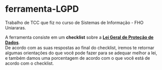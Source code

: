 # ferramenta-LGPD
Trabalho de TCC que fiz no curso de Sistemas de Informação - FHO Uniararas.

A ferramenta consiste em um **checklist** sobre a [**Lei Geral de Proteção de Dados**](https://www.gov.br/defesa/pt-br/acesso-a-informacao/lei-geral-de-protecao-de-dados-pessoais-lgpd). <br> De acordo com as suas respostas ao final do checklist, iremos te retornar algumas orientações do que você pode fazer para se adequar melhor a lei, e também damos uma porcentagem de acordo com o que você está de acordo com o checklist.
